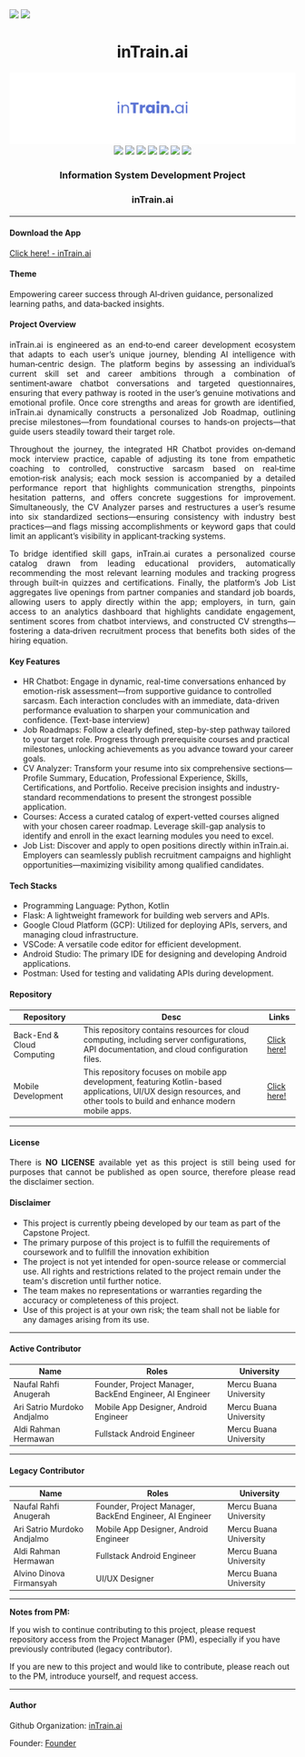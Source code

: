 <div align=justify>
  <img src="https://img.shields.io/badge/inTraini.ai-6471e5?style=for-the-badge"/>
  <img src="https://img.shields.io/badge/markdown-%23000000.svg?style=for-the-badge&logo=markdown&logoColor=white"/>
</div>

<div align=center>
  <h1>inTrain.ai</h1>
  <img src="https://github.com/intrain-ai/.github/blob/main/assets/Banner%20-%20intrain.ai.png"/>
</div>

<div align=center>
    <img src="https://img.shields.io/badge/Python-3670A0?&logo=python&logoColor=ffdd54"/>
    <img src="https://img.shields.io/badge/Flask-%23000.svg?&logo=flask&logoColor=white"/>
    <img src="https://img.shields.io/badge/Docker-%230db7ed.svg?&logo=docker&logoColor=white"/>
    <img src="https://img.shields.io/badge/Google_Cloud-%234285F4.svg?&logo=google-cloud&logoColor=white"/>
    <img src="https://img.shields.io/badge/MySQL-4479A1.svg?&logo=mysql&logoColor=white"/>
    <img src="https://img.shields.io/badge/Kotlin-%237F52FF.svg?&logo=kotlin&logoColor=white"/>
    <img src="https://img.shields.io/badge/Android-3DDC84?&logo=android&logoColor=white"/>
    <h3 align=center>Information System Development Project</h3>
    <h3>inTrain.ai</h3>
    <h4><a href=#></a></h4>
</div>

---

#### Download the App
[Click here! - inTrain.ai](https://github.com/intrain-ai/mobile-intrain/releases/tag/app)

#### Theme
Empowering career success through AI‑driven guidance, personalized learning paths, and data‑backed insights.

#### Project Overview
<p align=justify>
inTrain.ai is engineered as an end‑to‑end career development ecosystem that adapts to each user’s unique journey, blending AI intelligence with human‑centric design. The platform begins by assessing an individual’s current skill set and career ambitions through a combination of sentiment‑aware chatbot conversations and targeted questionnaires, ensuring that every pathway is rooted in the user’s genuine motivations and emotional profile. Once core strengths and areas for growth are identified, inTrain.ai dynamically constructs a personalized Job Roadmap, outlining precise milestones—from foundational courses to hands‑on projects—that guide users steadily toward their target role.
</p>

<p align=justify>
Throughout the journey, the integrated HR Chatbot provides on‑demand mock interview practice, capable of adjusting its tone from empathetic coaching to controlled, constructive sarcasm based on real‑time emotion‑risk analysis; each mock session is accompanied by a detailed performance report that highlights communication strengths, pinpoints hesitation patterns, and offers concrete suggestions for improvement. Simultaneously, the CV Analyzer parses and restructures a user’s resume into six standardized sections—ensuring consistency with industry best practices—and flags missing accomplishments or keyword gaps that could limit an applicant’s visibility in applicant‑tracking systems.
</p>

<p align=justify>
To bridge identified skill gaps, inTrain.ai curates a personalized course catalog drawn from leading educational providers, automatically recommending the most relevant learning modules and tracking progress through built‑in quizzes and certifications. Finally, the platform’s Job List aggregates live openings from partner companies and standard job boards, allowing users to apply directly within the app; employers, in turn, gain access to an analytics dashboard that highlights candidate engagement, sentiment scores from chatbot interviews, and constructed CV strengths—fostering a data‑driven recruitment process that benefits both sides of the hiring equation.
</p>

#### Key Features

- HR Chatbot: Engage in dynamic, real-time conversations enhanced by emotion-risk assessment—from supportive guidance to controlled sarcasm. Each interaction concludes with an immediate, data-driven performance evaluation to sharpen your communication and confidence. (Text-base interview)
- Job Roadmaps: Follow a clearly defined, step-by-step pathway tailored to your target role. Progress through prerequisite courses and practical milestones, unlocking achievements as you advance toward your career goals.
- CV Analyzer: Transform your resume into six comprehensive sections—Profile Summary, Education, Professional Experience, Skills, Certifications, and Portfolio. Receive precision insights and industry-standard recommendations to present the strongest possible application.
- Courses: Access a curated catalog of expert-vetted courses aligned with your chosen career roadmap. Leverage skill-gap analysis to identify and enroll in the exact learning modules you need to excel.
- Job List: Discover and apply to open positions directly within inTrain.ai. Employers can seamlessly publish recruitment campaigns and highlight opportunities—maximizing visibility among qualified candidates.

#### Tech Stacks

- Programming Language: Python, Kotlin
- Flask: A lightweight framework for building web servers and APIs.
- Google Cloud Platform (GCP): Utilized for deploying APIs, servers, and managing cloud infrastructure.
- VSCode: A versatile code editor for efficient development.
- Android Studio: The primary IDE for designing and developing Android applications.
- Postman: Used for testing and validating APIs during development.

#### Repository

<div align=center>
  
| Repository | Desc | Links |
|---|---|---|
| Back-End & Cloud Computing | This repository contains resources for cloud computing, including server configurations, API documentation, and cloud configuration files. | [Click here!](https://github.com/intrain-ai/backend-intrain) |
| Mobile Development | This repository focuses on mobile app development, featuring Kotlin-based applications, UI/UX design resources, and other tools to build and enhance modern mobile apps. | [Click here!](https://github.com/intrain-ai/mobile-intrain) |
  
</div>

---

#### License

<p align=justify>
There is <b>NO LICENSE</b> available yet as this project is still being used for purposes that cannot be published as open source, therefore please read the disclaimer section.
</p>

#### Disclaimer

- This project is currently pbeing developed by our team as part of the Capstone Project.
- The primary purpose of this project is to fulfill the requirements of coursework and to fullfill the innovation exhibition
- The project is not yet intended for open-source release or commercial use. All rights and restrictions related to the project remain under the team's discretion until further notice.
- The team makes no representations or warranties regarding the accuracy or completeness of this project.
- Use of this project is at your own risk; the team shall not be liable for any damages arising from its use.

---

#### Active Contributor

<div align=center>

| Name | Roles | University |
|---|---|---|
| Naufal Rahfi Anugerah | Founder, Project Manager, BackEnd Engineer, AI Engineer | Mercu Buana University|
| Ari Satrio Murdoko Andjalmo | Mobile App Designer, Android Engineer | Mercu Buana University|
| Aldi Rahman Hermawan | Fullstack Android Engineer | Mercu Buana University|

</div>

---

#### Legacy Contributor

<div align=center>

| Name | Roles | University |
|---|---|---|
| Naufal Rahfi Anugerah | Founder, Project Manager, BackEnd Engineer, AI Engineer | Mercu Buana University|
| Ari Satrio Murdoko Andjalmo | Mobile App Designer, Android Engineer | Mercu Buana University|
| Aldi Rahman Hermawan | Fullstack Android Engineer | Mercu Buana University|
| Alvino Dinova Firmansyah | UI/UX Designer | Mercu Buana University|

</div>

---

**Notes from PM:**

If you wish to continue contributing to this project, please request repository access from the Project Manager (PM), especially if you have previously contributed (legacy contributor). 

If you are new to this project and would like to contribute, please reach out to the PM, introduce yourself, and request access.

---

#### Author

Github Organization: [inTrain.ai](https://github.com/intrain-ai)

Founder: [Founder](https://github.com/rahfianugerah)
